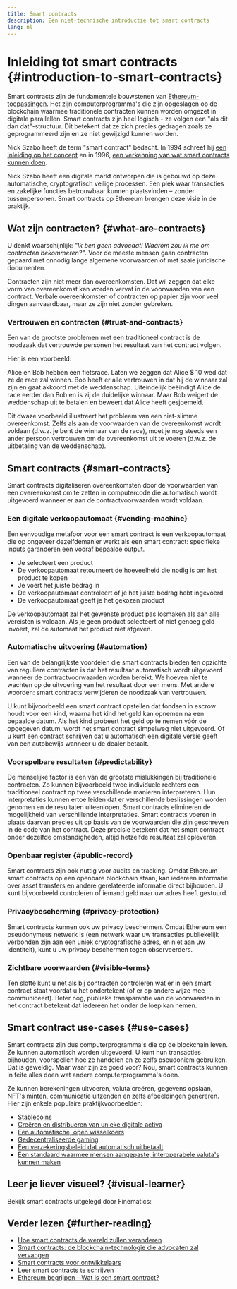 ```yaml
---
title: Smart contracts
description: Een niet-technische introductie tot smart contracts
lang: nl
---
```


# Inleiding tot smart contracts {#introduction-to-smart-contracts}

Smart contracts zijn de fundamentele bouwstenen van [Ethereum-toepassingen](/dapps/). Het zijn computerprogramma's die zijn opgeslagen op de blockchain waarmee traditionele contracten kunnen worden omgezet in digitale parallellen. Smart contracts zijn heel logisch - ze volgen een "als dit dan dat"-structuur. Dit betekent dat ze zich precies gedragen zoals ze geprogrammeerd zijn en ze niet gewijzigd kunnen worden.

Nick Szabo heeft de term "smart contract" bedacht. In 1994 schreef hij [een inleiding op het concept](https://www.fon.hum.uva.nl/rob/Courses/InformationInSpeech/CDROM/Literature/LOTwinterschool2006/szabo.best.vwh.net/smart.contracts.html) en in 1996, [een verkenning van wat smart contracts kunnen doen](https://www.fon.hum.uva.nl/rob/Courses/InformationInSpeech/CDROM/Literature/LOTwinterschool2006/szabo.best.vwh.net/smart_contracts_2.html).

Nick Szabo heeft een digitale markt ontworpen die is gebouwd op deze automatische, cryptografisch veilige processen. Een plek waar transacties en zakelijke functies betrouwbaar kunnen plaatsvinden – zonder tussenpersonen. Smart contracts op Ethereum brengen deze visie in de praktijk.

## Wat zijn contracten? {#what-are-contracts}

U denkt waarschijnlijk: _"Ik ben geen advocaat! Waarom zou ik me om contracten bekommeren?"_. Voor de meeste mensen gaan contracten gepaard met onnodig lange algemene voorwaarden of met saaie juridische documenten.

Contracten zijn niet meer dan overeenkomsten. Dat wil zeggen dat elke vorm van overeenkomst kan worden vervat in de voorwaarden van een contract. Verbale overeenkomsten of contracten op papier zijn voor veel dingen aanvaardbaar, maar ze zijn niet zonder gebreken.

### Vertrouwen en contracten {#trust-and-contracts}

Een van de grootste problemen met een traditioneel contract is de noodzaak dat vertrouwde personen het resultaat van het contract volgen.

Hier is een voorbeeld:

Alice en Bob hebben een fietsrace. Laten we zeggen dat Alice $ 10 wed dat ze de race zal winnen. Bob heeft er alle vertrouwen in dat hij de winnaar zal zijn en gaat akkoord met de weddenschap. Uiteindelijk beëindigt Alice de race eerder dan Bob en is zij de duidelijke winnaar. Maar Bob weigert de weddenschap uit te betalen en beweert dat Alice heeft gesjoemeld.

Dit dwaze voorbeeld illustreert het probleem van een niet-slimme overeenkomst. Zelfs als aan de voorwaarden van de overeenkomst wordt voldaan (d.w.z. je bent de winnaar van de race), moet je nog steeds een ander persoon vertrouwen om de overeenkomst uit te voeren (d.w.z. de uitbetaling van de weddenschap).

## Smart contracts {#smart-contracts}

Smart contracts digitaliseren overeenkomsten door de voorwaarden van een overeenkomst om te zetten in computercode die automatisch wordt uitgevoerd wanneer er aan de contractvoorwaarden wordt voldaan.

### Een digitale verkoopautomaat {#vending-machine}

Een eenvoudige metafoor voor een smart contract is een verkoopautomaat die op ongeveer dezelfdemanier werkt als een smart contract: specifieke inputs garanderen een vooraf bepaalde output.

- Je selecteert een product
- De verkoopautomaat retourneert de hoeveelheid die nodig is om het product te kopen
- Je voert het juiste bedrag in
- De verkoopautomaat controleert of je het juiste bedrag hebt ingevoerd
- De verkoopautomaat geeft je het gekozen product

De verkoopautomaat zal het gewenste product pas losmaken als aan alle vereisten is voldaan. Als je geen product selecteert of niet genoeg geld invoert, zal de automaat het product niet afgeven.

### Automatische uitvoering {#automation}

Een van de belangrijkste voordelen die smart contracts bieden ten opzichte van reguliere contracten is dat het resultaat automatisch wordt uitgevoerd wanneer de contractvoorwaarden worden bereikt. We hoeven niet te wachten op de uitvoering van het resultaat door een mens. Met andere woorden: smart contracts verwijderen de noodzaak van vertrouwen.

U kunt bijvoorbeeld een smart contract opstellen dat fondsen in escrow houdt voor een kind, waarna het kind het geld kan opnemen na een bepaalde datum. Als het kind probeert het geld op te nemen vóór de opgegeven datum, wordt het smart contract simpelweg niet uitgevoerd. Of u kunt een contract schrijven dat u automatisch een digitale versie geeft van een autobewijs wanneer u de dealer betaalt.

### Voorspelbare resultaten {#predictability}

De menselijke factor is een van de grootste mislukkingen bij traditionele contracten. Zo kunnen bijvoorbeeld twee individuele rechters een traditioneel contract op twee verschillende manieren interpreteren. Hun interpretaties kunnen ertoe leiden dat er verschillende beslissingen worden genomen en de resultaten uiteenlopen. Smart contracts elimineren de mogelijkheid van verschillende interpretaties. Smart contracts voeren in plaats daarvan precies uit op basis van de voorwaarden die zijn geschreven in de code van het contract. Deze precisie betekent dat het smart contract onder dezelfde omstandigheden, altijd hetzelfde resultaat zal opleveren.

### Openbaar register {#public-record}

Smart contracts zijn ook nuttig voor audits en tracking. Omdat Ethereum smart contracts op een openbare blockchain staan, kan iedereen informatie over asset transfers en andere gerelateerde informatie direct bijhouden. U kunt bijvoorbeeld controleren of iemand geld naar uw adres heeft gestuurd.

### Privacybescherming {#privacy-protection}

Smart contracts kunnen ook uw privacy beschermen. Omdat Ethereum een pseudonymeus netwerk is (een netwerk waar uw transacties publiekelijk verbonden zijn aan een uniek cryptografische adres, en niet aan uw identiteit), kunt u uw privacy beschermen tegen observeerders.

### Zichtbare voorwaarden {#visible-terms}

Ten slotte kunt u net als bij contracten controleren wat er in een smart contract staat voordat u het ondertekent (of er op andere wijze mee communiceert). Beter nog, publieke transparantie van de voorwaarden in het contract betekent dat iedereen het onder de loep kan nemen.

## Smart contract use-cases {#use-cases}

Smart contracts zijn dus computerprogramma's die op de blockchain leven. Ze kunnen automatisch worden uitgevoerd. U kunt hun transacties bijhouden, voorspellen hoe ze handelen en ze zelfs pseudoniem gebruiken. Dat is geweldig. Maar waar zijn ze goed voor? Nou, smart contracts kunnen in feite alles doen wat andere computerprogramma's doen.

Ze kunnen berekeningen uitvoeren, valuta creëren, gegevens opslaan, NFT's minten, communicatie uitzenden en zelfs afbeeldingen genereren. Hier zijn enkele populaire praktijkvoorbeelden:

- [Stablecoins](/stablecoins/)
- [Creëren en distribueren van unieke digitale activa](/nft/)
- [Een automatische, open wisselkoers](/get-eth/#dex)
- [Gedecentraliseerde gaming](/dapps/?category=gaming)
- [Een verzekeringsbeleid dat automatisch uitbetaalt](https://etherisc.com/)
- [Een standaard waarmee mensen aangepaste, interoperabele valuta's kunnen maken](/developers/docs/standards/tokens/)

## Leer je liever visueel? {#visual-learner}

Bekijk smart contracts uitgelegd door Finematics:

<YouTube id="pWGLtjG-F5c" />

## Verder lezen {#further-reading}

- [Hoe smart contracts de wereld zullen veranderen](https://www.youtube.com/watch?v=pA6CGuXEKtQ)
- [Smart contracts: de blockchain-technologie die advocaten zal vervangen](https://blockgeeks.com/guides/smart-contracts/)
- [Smart contracts voor ontwikkelaars](/developers/docs/smart-contracts/)
- [Leer smart contracts te schrijven](/developers/learning-tools/)
- [Ethereum begrijpen - Wat is een smart contract?](https://github.com/ethereumbook/ethereumbook/blob/develop/07smart-contracts-solidity.asciidoc#what-is-a-smart-contract)
